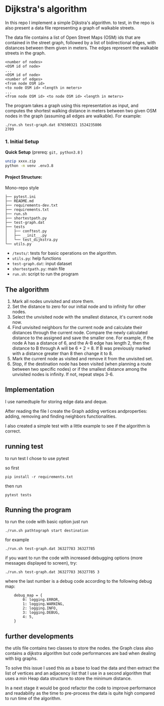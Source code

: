 # Dijkstra's algorithm

In this repo I implement a simple Dijkstra's algorithm.
to test, in the repo is also present a data file representing a graph of walkable streets.

The data file contains a list of Open Street Maps (OSM) ids that are contained in the street graph, followed by a list of bidirectional edges, with distances between them given in meters. The edges represent the walkable streets in the graph.

```
<number of nodes>
<OSM id of node>
...
<OSM id of node>
<number of edges>
<from node OSM id>
<to node OSM id> <length in meters>
...
<from node OSM id> <to node OSM id> <length in meters>
```

The program takes a graph using this representation as input, and computes the shortest walking distance in meters between two given OSM nodes in the graph (assuming all edges are walkable). For example:

```
./run.sh test-graph.dat 876500321 1524235806
2709
```

### 1. Initial Setup

**Quick Setup** (prereq: `git, python3.8` )

```bash
unzip xxxx.zip
python -m venv .env3.8

```

#### Project Structure:

Mono-repo style

```
├── pytest.ini
├── README.md
├── requirements-dev.txt
├── requirements.txt
├── run.sh
├── shortestpath.py
├── test-graph.dat
├── tests
│   ├── conftest.py
│   ├── __init__.py
│   └── test_dijkstra.py
└── utils.py

```

- `/tests/`: tests for basic operations on the algorithm.
- `utils.py`: help functions
- `test-graph.dat`: input dataset
- `shortestpath.py`: main file
- `run.sh`: script to run the program

## The algorithm

1.  Mark all nodes unvisited and store them.
2.  Set the distance to zero for our initial node and to infinity for other nodes.
3.  Select the unvisited node with the smallest distance, it's current node now.
4.  Find unvisited neighbors for the current node and calculate their distances through the current node. Compare the newly calculated distance to the assigned and save the smaller one. For example, if the node A has a distance of 6, and the A-B edge has length 2, then the distance to B through A will be 6 + 2 = 8. If B was previously marked with a distance greater than 8 then change it to 8.
5.  Mark the current node as visited and remove it from the unvisited set.
6.  Stop, if the destination node has been visited (when planning a route between two specific nodes) or if the smallest distance among the unvisited nodes is infinity. If not, repeat steps 3-6.

## Implementation

I use namedtuple for storing edge data and deque.

After reading the file I create the Graph adding vertices andproperties: adding, removing and finding neighbors functionalities.

I also created a simple test with a little example to see if the algorithm is correct.


## running test

to run test I chose to use pytest

so first

```
pip install -r requirements.txt
```
then run
```
pytest tests
```



## Running the program
to run the code with basic option just run

```
./run.sh pathtograph start destination
```
for example
```
./run.sh test-graph.dat 36327783 36327785
```

if you want to run the code with increased debugging options (more messages displayed to screen), try:

```
./run.sh test-graph.dat 36327783 36327785 3
```

where the last number is a debug code according to the following debug map:
```
    debug_map = {
        0: logging.ERROR,
        1: logging.WARNING,
        2: logging.INFO,
        3: logging.DEBUG,
        4: 5,
    }
```




## further developments

the utils file contains two classes to store the nodes.
the Graph class also contains a dijkstra algorithm but code performances are bad when dealing with big graphs.

To solve this issue I used this as a base to load the data and then extract the list of vertices and an adjacency list that I use in a second algorithm that uses a min Heap data structure to store the minimum distance.

In a next stage it would be good refactor the code to improve performance and readability as the time to pre-process the data is quite high compared to run time of the algorithm.
